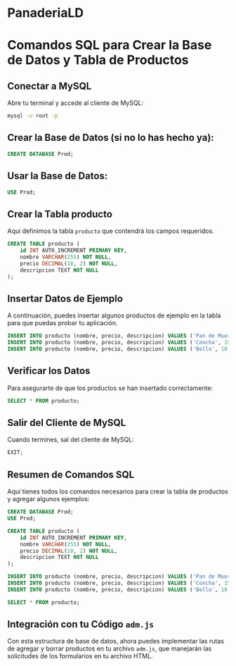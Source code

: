 # PanaderiaLD
# Comandos SQL para Crear la Base de Datos y Tabla de Productos

## Conectar a MySQL
Abre tu terminal y accede al cliente de MySQL:
```bash
mysql -u root -p
```

## Crear la Base de Datos (si no lo has hecho ya):
```sql
CREATE DATABASE Prod;
```

## Usar la Base de Datos:
```sql
USE Prod;
```

## Crear la Tabla producto
Aquí definimos la tabla `producto` que contendrá los campos requeridos.
```sql
CREATE TABLE producto (
    id INT AUTO_INCREMENT PRIMARY KEY,
    nombre VARCHAR(255) NOT NULL,
    precio DECIMAL(10, 2) NOT NULL,
    descripcion TEXT NOT NULL
);
```

## Insertar Datos de Ejemplo
A continuación, puedes insertar algunos productos de ejemplo en la tabla para que puedas probar tu aplicación.
```sql
INSERT INTO producto (nombre, precio, descripcion) VALUES ('Pan de Muerto', 24.00, 'Un pan tradicional de Día de Muertos.');
INSERT INTO producto (nombre, precio, descripcion) VALUES ('Concha', 15.00, 'Pan dulce con una cubierta de azúcar.');
INSERT INTO producto (nombre, precio, descripcion) VALUES ('Bollo', 10.00, 'Bollo de pan suave y esponjoso.');
```

## Verificar los Datos
Para asegurarte de que los productos se han insertado correctamente:
```sql
SELECT * FROM producto;
```

## Salir del Cliente de MySQL
Cuando termines, sal del cliente de MySQL:
```sql
EXIT;
```

## Resumen de Comandos SQL
Aquí tienes todos los comandos necesarios para crear la tabla de productos y agregar algunos ejemplos:
```sql
CREATE DATABASE Prod;
USE Prod;

CREATE TABLE producto (
    id INT AUTO_INCREMENT PRIMARY KEY,
    nombre VARCHAR(255) NOT NULL,
    precio DECIMAL(10, 2) NOT NULL,
    descripcion TEXT NOT NULL
);

INSERT INTO producto (nombre, precio, descripcion) VALUES ('Pan de Muerto', 24.00, 'Un pan tradicional de Día de Muertos.');
INSERT INTO producto (nombre, precio, descripcion) VALUES ('Concha', 15.00, 'Pan dulce con una cubierta de azúcar.');
INSERT INTO producto (nombre, precio, descripcion) VALUES ('Bollo', 10.00, 'Bollo de pan suave y esponjoso.');

SELECT * FROM producto;
```

## Integración con tu Código `adm.js`
Con esta estructura de base de datos, ahora puedes implementar las rutas de agregar y borrar productos en tu archivo `adm.js`, que manejarán las solicitudes de los formularios en tu archivo HTML.
```
